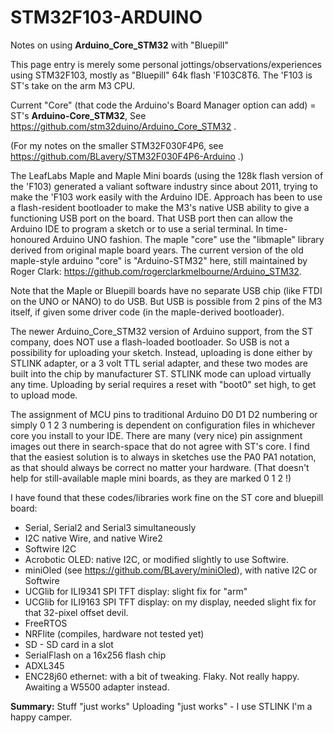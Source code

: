 # STM32F103-ARDUINO
Notes on using __Arduino_Core_STM32__ with "Bluepill"


This page entry is merely some personal jottings/observations/experiences using STM32F103, mostly as "Bluepill" 64k flash 'F103C8T6. The 'F103 is ST's take on the arm M3 CPU.

Current "Core" (that code the Arduino's Board Manager option can add) = ST's __Arduino-Core_STM32__,  See https://github.com/stm32duino/Arduino_Core_STM32 .

(For my notes on the smaller STM32F030F4P6, see https://github.com/BLavery/STM32F030F4P6-Arduino .)

The LeafLabs Maple and Maple Mini boards (using the 128k flash version of the 'F103) generated a valiant software industry since about 2011, trying to make the 'F103 work easily with the Arduino IDE. Approach has been to use a flash-resident bootloader to make the M3's native USB ability to give a functioning USB port on the board. That USB port then can allow the Arduino IDE to program a sketch or to use a serial terminal. In time-honoured Arduino UNO fashion. The maple "core" use the "libmaple" library derived from original maple board years. The current version of the old maple-style arduino "core" is "Arduino-STM32" here, still maintained by Roger Clark: https://github.com/rogerclarkmelbourne/Arduino_STM32. 

Note that the Maple or Bluepill boards have no separate USB chip (like FTDI on the UNO or NANO) to do USB. But USB is possible from 2 pins of the M3 itself, if given some driver code (in the maple-derived bootloader).

The newer Arduino_Core_STM32 version of Arduino support, from the ST company, does NOT use a flash-loaded bootloader. So USB is not a possibility for uploading your sketch. Instead, uploading is done either by STLINK adapter, or a 3 volt TTL serial adapter, and these two modes are built into the chip by manufacturer ST. STLINK mode can upload virtually any time. Uploading by serial requires a reset with "boot0" set high, to get to upload mode.

The assignment of MCU pins to traditional Arduino D0 D1 D2 numbering or simply 0 1 2 3 numbering is dependent on configuration files in whichever core you install to your IDE. There are many (very nice) pin assignment images out there in search-space that do not agree with ST's core. I find that the easiest solution is to always in sketches use the PA0 PA1 notation, as that should always be correct no matter your hardware. (That doesn't help for still-available maple mini boards, as they are marked 0 1 2 !)

I have found that these codes/libraries work fine on the ST core and bluepill board:
 - Serial, Serial2 and Serial3 simultaneously
 - I2C native Wire, and native Wire2
 - Softwire I2C
 - Acrobotic OLED: native I2C, or modified slightly to use Softwire.
 - miniOled (see https://github.com/BLavery/miniOled), with native I2C or Softwire
 - UCGlib for ILI9341 SPI TFT display: slight fix for "arm"
 - UCGlib for ILI9163 SPI TFT display: on my display, needed slight fix for that 32-pixel offset devil.
 - FreeRTOS
 - NRFlite (compiles, hardware not tested yet)
 - SD - SD card in a slot
 - SerialFlash on a 16x256 flash chip
 - ADXL345
 - ENC28j60 ethernet: with a bit of tweaking. Flaky. Not really happy. Awaiting a W5500 adapter instead.

__Summary:__
Stuff "just works"
Uploading "just works" - I use STLINK
I'm a happy camper.
